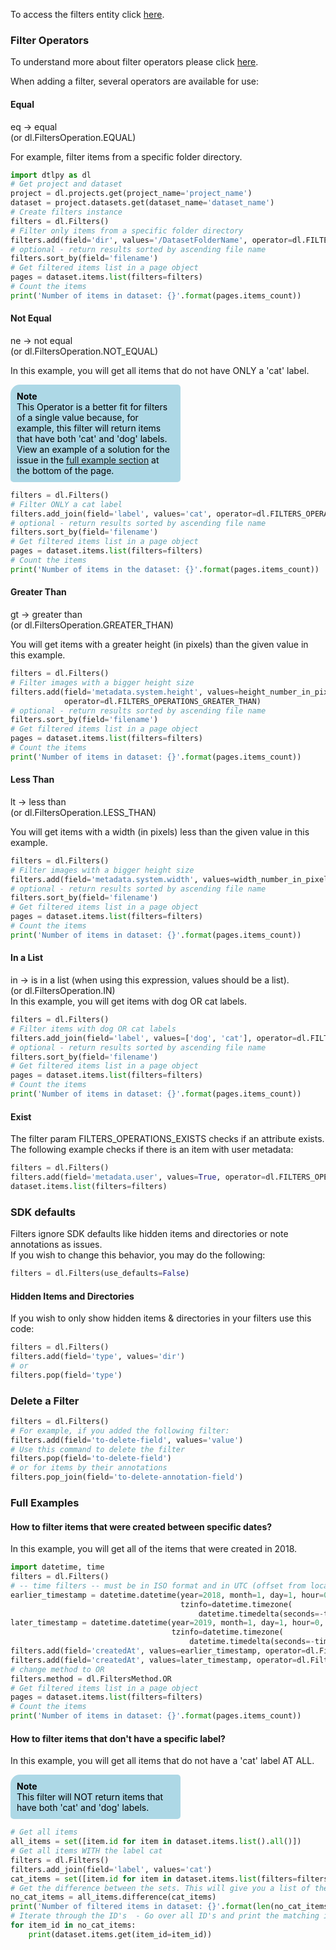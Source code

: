 To access the filters entity click <a href="https://sdk-docs.dataloop.ai/en/latest/entities.html#module-dtlpy.entities.filters" target="_blank">here</a>.  
### Filter Operators  
To understand more about filter operators please click <a href="https://dataloop.ai/docs/dql-operators" target="_blank">here</a>.  
  
When adding a filter, several operators are available for use:  
  
#### Equal  
eq -> equal  
(or dl.FiltersOperation.EQUAL)  
  
For example, filter items from a specific folder directory.  

```python
import dtlpy as dl
# Get project and dataset
project = dl.projects.get(project_name='project_name')
dataset = project.datasets.get(dataset_name='dataset_name')
# Create filters instance
filters = dl.Filters()
# Filter only items from a specific folder directory
filters.add(field='dir', values='/DatasetFolderName', operator=dl.FILTERS_OPERATIONS_EQUAL)
# optional - return results sorted by ascending file name 
filters.sort_by(field='filename')
# Get filtered items list in a page object
pages = dataset.items.list(filters=filters)
# Count the items
print('Number of items in dataset: {}'.format(pages.items_count))
```
#### Not Equal  
ne -> not equal  
(or dl.FiltersOperation.NOT_EQUAL)  
  
In this example, you will get all items that do not have ONLY a 'cat' label.  
<div style="background-color: lightblue; color: black; width: 50%; padding: 10px; border-radius: 15px 5px 5px 5px;"><b>Note</b><br>  
This Operator is a better fit for filters of a single value because, for example, this filter will return items that have both 'cat' and 'dog' labels.  
View an example of a solution for the issue in the <a href="https://docs.dataloop.ai/docs/sdk-advanced-filter#full-examples" target="_blank">full example section</a> at the bottom of the page.</div>  

```python
filters = dl.Filters()
# Filter ONLY a cat label
filters.add_join(field='label', values='cat', operator=dl.FILTERS_OPERATIONS_NOT_EQUAL)
# optional - return results sorted by ascending file name 
filters.sort_by(field='filename')
# Get filtered items list in a page object
pages = dataset.items.list(filters=filters)
# Count the items
print('Number of items in the dataset: {}'.format(pages.items_count))
```
#### Greater Than  
gt -> greater than  
(or dl.FiltersOperation.GREATER_THAN)  
  
You will get items with a greater height (in pixels) than the given value in this example.  

```python
filters = dl.Filters()
# Filter images with a bigger height size
filters.add(field='metadata.system.height', values=height_number_in_pixels,
            operator=dl.FILTERS_OPERATIONS_GREATER_THAN)
# optional - return results sorted by ascending file name 
filters.sort_by(field='filename')
# Get filtered items list in a page object
pages = dataset.items.list(filters=filters)
# Count the items
print('Number of items in dataset: {}'.format(pages.items_count))
```
#### Less Than  
lt -> less than  
(or dl.FiltersOperation.LESS_THAN)  
  
You will get items with a width (in pixels) less than the given value in this example.  

```python
filters = dl.Filters()
# Filter images with a bigger height size
filters.add(field='metadata.system.width', values=width_number_in_pixels, operator=dl.FILTERS_OPERATIONS_LESS_THAN)
# optional - return results sorted by ascending file name 
filters.sort_by(field='filename')
# Get filtered items list in a page object
pages = dataset.items.list(filters=filters)
# Count the items
print('Number of items in dataset: {}'.format(pages.items_count))
```
#### In a List  
in -> is in a list (when using this expression, values should be a list).  
(or dl.FiltersOperation.IN)  
In this example, you will get items with dog OR cat labels.  

```python
filters = dl.Filters()
# Filter items with dog OR cat labels
filters.add_join(field='label', values=['dog', 'cat'], operator=dl.FILTERS_OPERATIONS_IN)
# optional - return results sorted by ascending file name 
filters.sort_by(field='filename')
# Get filtered items list in a page object
pages = dataset.items.list(filters=filters)
# Count the items
print('Number of items in dataset: {}'.format(pages.items_count))
```
#### Exist  
The filter param FILTERS_OPERATIONS_EXISTS checks if an attribute exists. The following example checks if there is an item with user metadata:  

```python
filters = dl.Filters()
filters.add(field='metadata.user', values=True, operator=dl.FILTERS_OPERATIONS_EXISTS)
dataset.items.list(filters=filters)
```
### SDK defaults  
Filters ignore SDK defaults like hidden items and directories or note annotations as issues.  
If you wish to change this behavior, you may do the following:  

```python
filters = dl.Filters(use_defaults=False)
```
#### Hidden Items and Directories  
If you wish to only show hidden items & directories in your filters use this code:  

```python
filters = dl.Filters()
filters.add(field='type', values='dir')
# or
filters.pop(field='type')
```
### Delete a Filter  

```python
filters = dl.Filters()
# For example, if you added the following filter:
filters.add(field='to-delete-field', values='value')
# Use this command to delete the filter
filters.pop(field='to-delete-field')
# or for items by their annotations
filters.pop_join(field='to-delete-annotation-field')
```
### Full Examples  
#### How to filter items that were created between specific dates?  
In this example, you will get all of the items that were created in 2018.  

```python
import datetime, time
filters = dl.Filters()
# -- time filters -- must be in ISO format and in UTC (offset from local time). converting using datetime package as follows:
earlier_timestamp = datetime.datetime(year=2018, month=1, day=1, hour=0, minute=0, second=0,
                                      tzinfo=datetime.timezone(
                                          datetime.timedelta(seconds=-time.timezone))).isoformat()
later_timestamp = datetime.datetime(year=2019, month=1, day=1, hour=0, minute=0, second=0,
                                    tzinfo=datetime.timezone(
                                        datetime.timedelta(seconds=-time.timezone))).isoformat()
filters.add(field='createdAt', values=earlier_timestamp, operator=dl.FiltersOperations.GREATER_THAN)
filters.add(field='createdAt', values=later_timestamp, operator=dl.FiltersOperations.LESS_THAN)
# change method to OR
filters.method = dl.FiltersMethod.OR
# Get filtered items list in a page object
pages = dataset.items.list(filters=filters)
# Count the items
print('Number of items in dataset: {}'.format(pages.items_count))
```
#### How to filter items that don't have a specific label?  
In this example, you will get all items that do not have a 'cat' label AT ALL.  
<div style="background-color: lightblue; color: black; width: 50%; padding: 10px; border-radius: 15px 5px 5px 5px;"><b>Note</b><br>  
This filter will NOT return items that have both 'cat' and 'dog' labels.</div>  

```python
# Get all items
all_items = set([item.id for item in dataset.items.list().all()])
# Get all items WITH the label cat
filters = dl.Filters()
filters.add_join(field='label', values='cat')
cat_items = set([item.id for item in dataset.items.list(filters=filters).all()])
# Get the difference between the sets. This will give you a list of the items with no cat
no_cat_items = all_items.difference(cat_items)
print('Number of filtered items in dataset: {}'.format(len(no_cat_items)))
# Iterate through the ID's  - Go over all ID's and print the matching item
for item_id in no_cat_items:
    print(dataset.items.get(item_id=item_id))
```
